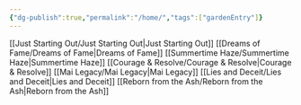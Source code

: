 ```yaml
---
{"dg-publish":true,"permalink":"/home/","tags":["gardenEntry"]}
---
```



[[Just Starting Out/Just Starting Out\|Just Starting Out]]
[[Dreams of Fame/Dreams of Fame\|Dreams of Fame]]
[[Summertime Haze/Summertime Haze\|Summertime Haze]]
[[Courage & Resolve/Courage & Resolve\|Courage & Resolve]]
[[Mai Legacy/Mai Legacy\|Mai Legacy]]
[[Lies and Deceit/Lies and Deceit\|Lies and Deceit]]
[[Reborn from the Ash/Reborn from the Ash\|Reborn from the Ash]]